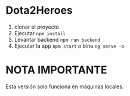 # Dota2Heroes

1. clonar el proyecto
2. Ejecutar ```npm install```
3. Levantar backend ```npm run backend```
4. Ejecutar la app ```npm start``` o bine ```ng serve -o```

# NOTA IMPORTANTE

Esta versión solo funciona en máquinas locales.


